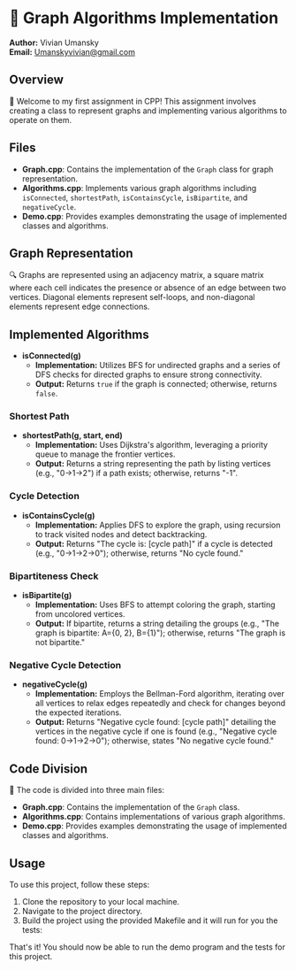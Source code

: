 # 🧮 Graph Algorithms Implementation

**Author:** Vivian Umansky  
**Email:** Umanskyvivian@gmail.com

## Overview

👋 Welcome to my first assignment in CPP! This assignment involves creating a class to represent graphs and implementing various algorithms to operate on them.

## Files

- **Graph.cpp**: Contains the implementation of the `Graph` class for graph representation.
- **Algorithms.cpp**: Implements various graph algorithms including `isConnected`, `shortestPath`, `isContainsCycle`, `isBipartite`, and `negativeCycle`.
- **Demo.cpp**: Provides examples demonstrating the usage of implemented classes and algorithms.

## Graph Representation

🔍 Graphs are represented using an adjacency matrix, a square matrix where each cell indicates the presence or absence of an edge between two vertices. Diagonal elements represent self-loops, and non-diagonal elements represent edge connections.

## Implemented Algorithms

- **isConnected(g)**
  - **Implementation:** Utilizes BFS for undirected graphs and a series of DFS checks for directed graphs to ensure strong connectivity.
  - **Output:** Returns `true` if the graph is connected; otherwise, returns `false`.

### Shortest Path

- **shortestPath(g, start, end)**
  - **Implementation:** Uses Dijkstra's algorithm, leveraging a priority queue to manage the frontier vertices.
  - **Output:** Returns a string representing the path by listing vertices (e.g., "0->1->2") if a path exists; otherwise, returns "-1".

### Cycle Detection

- **isContainsCycle(g)**
  - **Implementation:** Applies DFS to explore the graph, using recursion to track visited nodes and detect backtracking.
  - **Output:** Returns "The cycle is: [cycle path]" if a cycle is detected (e.g., "0->1->2->0"); otherwise, returns "No cycle found."

### Bipartiteness Check

- **isBipartite(g)**
  - **Implementation:** Uses BFS to attempt coloring the graph, starting from uncolored vertices.
  - **Output:** If bipartite, returns a string detailing the groups (e.g., "The graph is bipartite: A={0, 2}, B={1}"); otherwise, returns "The graph is not bipartite."

### Negative Cycle Detection

- **negativeCycle(g)**
  - **Implementation:** Employs the Bellman-Ford algorithm, iterating over all vertices to relax edges repeatedly and check for changes beyond the expected iterations.
  - **Output:** Returns "Negative cycle found: [cycle path]" detailing the vertices in the negative cycle if one is found (e.g., "Negative cycle found: 0->1->2->0"); otherwise, states "No negative cycle found."


## Code Division

🧩 The code is divided into three main files:

- **Graph.cpp**: Contains the implementation of the `Graph` class.
- **Algorithms.cpp**: Contains implementations of various graph algorithms.
- **Demo.cpp**: Provides examples demonstrating the usage of implemented classes and algorithms.

## Usage

To use this project, follow these steps:

1. Clone the repository to your local machine.
2. Navigate to the project directory.
3. Build the project using the provided Makefile and it will run for you the tests:
   

That's it! You should now be able to run the demo program and the tests for this project.
